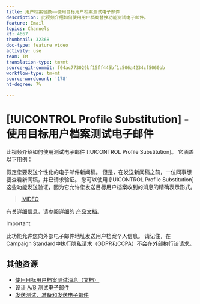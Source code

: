 ```yaml
---
title: 用户档案替换——使用目标用户档案测试电子邮件
description: 此视频介绍如何使用用户档案替换功能测试电子邮件。
feature: Email
topics: Channels
kt: 4667
thumbnail: 32368
doc-type: feature video
activity: use
team: TM
translation-type: tm+mt
source-git-commit: f04ac773029bf15ff445bf1c506a4234cf5060bb
workflow-type: tm+mt
source-wordcount: '178'
ht-degree: 7%

---
```



# [!UICONTROL Profile Substitution] - 使用目标用户档案测试电子邮件

此视频介绍如何使用测试电子邮件 [!UICONTROL Profile Substitution]。 它涵盖以下用例：

假定您要发送个性化的电子邮件新闻稿。 但是，在发送新闻稿之前，一位同事想要查看新闻稿，并已请求验证。 您可以使用 [!UICONTROL Profile Substitution] 这些功能发送验证，因为它允许您发送目标用户档案收到的消息的精确表示形式。

>[!VIDEO](https://video.tv.adobe.com/v/32368?quality=12)

有关详细信息，请参阅详细的 [产品文档](https://docs.adobe.com/content/help/en/campaign-standard/using/testing-and-sending/preparing-and-testing-messages/testing-messages-using-target.html)。

>[!IMPORTANT]
>
>此功能允许您向外部电子邮件地址发送用户档案个人信息。 请记住，在Campaign Standard中执行隐私请求（GDPR和CCPA）不会在外部执行该请求。

## 其他资源

* [使用目标用户档案测试消息（文档）](https://docs.adobe.com/content/help/en/campaign-standard/using/testing-and-sending/preparing-and-testing-messages/testing-messages-using-target.html)
* [设计 A/B 测试电子邮件](/help/communication-channels/email/a-b-testing.md)
* [发送测试、准备和发送电子邮件](/help/communication-channels/email/sending-test-preparing-sending-email.md)
